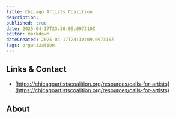 ```yaml
---
title: Chicago Artists Coalition
description: 
published: true
date: 2025-04-17T23:30:09.097310Z
editor: markdown
dateCreated: 2025-04-17T23:30:09.097316Z
tags: organization
---
```


## Links & Contact
- [https://chicagoartistscoalition.org/resources/calls-for-artists](https://chicagoartistscoalition.org/resources/calls-for-artists)

## About

